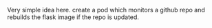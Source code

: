 Very simple idea here.  create a pod which monitors a github repo and rebuilds the flask image if the repo is updated.
